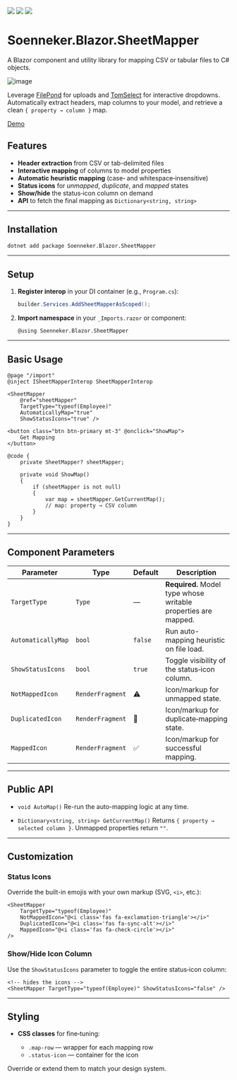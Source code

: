 ﻿[![](https://img.shields.io/nuget/v/soenneker.blazor.sheetmapper.svg?style=for-the-badge)](https://www.nuget.org/packages/soenneker.blazor.sheetmapper/)
[![](https://img.shields.io/github/actions/workflow/status/soenneker/soenneker.blazor.sheetmapper/publish-package.yml?style=for-the-badge)](https://github.com/soenneker/soenneker.blazor.sheetmapper/actions/workflows/publish-package.yml)
[![](https://img.shields.io/nuget/dt/soenneker.blazor.sheetmapper.svg?style=for-the-badge)](https://www.nuget.org/packages/soenneker.blazor.sheetmapper/)

# Soenneker.Blazor.SheetMapper

A Blazor component and utility library for mapping CSV or tabular files to C# objects.

![image](https://github.com/user-attachments/assets/7aa39358-be2d-47af-8f04-68ac37281112)

Leverage [FilePond](https://github.com/soenneker/soenneker.blazor.filepond) for uploads and [TomSelect](https://github.com/soenneker/soenneker.blazor.tomselect) for interactive dropdowns. Automatically extract headers, map columns to your model, and retrieve a clean `{ property → column }` map.

[Demo](https://soenneker.github.io/soenneker.blazor.sheetmapper)

## Features

* **Header extraction** from CSV or tab-delimited files
* **Interactive mapping** of columns to model properties
* **Automatic heuristic mapping** (case‑ and whitespace‑insensitive)
* **Status icons** for *unmapped*, *duplicate*, and *mapped* states
* **Show/hide** the status‑icon column on demand
* **API** to fetch the final mapping as `Dictionary<string, string>`

---

## Installation

```bash
dotnet add package Soenneker.Blazor.SheetMapper
```

---

## Setup

1. **Register interop** in your DI container (e.g., `Program.cs`):

   ```csharp
   builder.Services.AddSheetMapperAsScoped();
   ```

2. **Import namespace** in your `_Imports.razor` or component:

   ```razor
   @using Soenneker.Blazor.SheetMapper
   ```

---

## Basic Usage

```razor
@page "/import"
@inject ISheetMapperInterop SheetMapperInterop

<SheetMapper
    @ref="sheetMapper"
    TargetType="typeof(Employee)"
    AutomaticallyMap="true"
    ShowStatusIcons="true" />

<button class="btn btn-primary mt-3" @onclick="ShowMap">
    Get Mapping
</button>

@code {
    private SheetMapper? sheetMapper;

    private void ShowMap()
    {
        if (sheetMapper is not null)
        {
            var map = sheetMapper.GetCurrentMap();
            // map: property → CSV column
        }
    }
}
```

---

## Component Parameters

| Parameter          | Type             | Default | Description                                                    |
| ------------------ | ---------------- | ------- | -------------------------------------------------------------- |
| `TargetType`       | `Type`           | —       | **Required.** Model type whose writable properties are mapped. |
| `AutomaticallyMap` | `bool`           | `false` | Run auto-mapping heuristic on file load.                       |
| `ShowStatusIcons`  | `bool`           | `true`  | Toggle visibility of the status‑icon column.                   |
| `NotMappedIcon`    | `RenderFragment` | ⚠️      | Icon/markup for unmapped state.                                |
| `DuplicatedIcon`   | `RenderFragment` | 🔁      | Icon/markup for duplicate‑mapping state.                       |
| `MappedIcon`       | `RenderFragment` | ✅       | Icon/markup for successful mapping.                            |

---

## Public API

* `void AutoMap()`
  Re-run the auto-mapping logic at any time.

* `Dictionary<string, string> GetCurrentMap()`
  Returns `{ property → selected column }`. Unmapped properties return `""`.

---

## Customization

### Status Icons

Override the built-in emojis with your own markup (SVG, `<i>`, etc.):

```razor
<SheetMapper
    TargetType="typeof(Employee)"
    NotMappedIcon="@<i class='fas fa-exclamation-triangle'></i>"
    DuplicatedIcon="@<i class='fas fa-sync-alt'></i>"
    MappedIcon="@<i class='fas fa-check-circle'></i>"
/>
```

### Show/Hide Icon Column

Use the `ShowStatusIcons` parameter to toggle the entire status‑icon column:

```razor
<!-- hides the icons -->
<SheetMapper TargetType="typeof(Employee)" ShowStatusIcons="false" />
```

---

## Styling

* **CSS classes** for fine‑tuning:

  * `.map-row` — wrapper for each mapping row
  * `.status-icon` — container for the icon

Override or extend them to match your design system.
